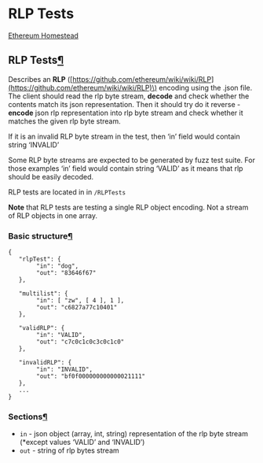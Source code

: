 # RLP Tests

 [Ethereum Homestead](https://ethdocs.org/en/latest/index.html)

## RLP Tests[¶]()

Describes an **RLP** \([https://github.com/ethereum/wiki/wiki/RLP](https://github.com/ethereum/wiki/wiki/RLP)\) encoding using the .json file. The client should read the rlp byte stream, **decode** and check whether the contents match its json representation. Then it should try do it reverse - **encode** json rlp representation into rlp byte stream and check whether it matches the given rlp byte stream.

If it is an invalid RLP byte stream in the test, then ‘in’ field would contain string ‘INVALID’

Some RLP byte streams are expected to be generated by fuzz test suite. For those examples ‘in’ field would contain string ‘VALID’ as it means that rlp should be easily decoded.

RLP tests are located in in `/RLPTests`

**Note** that RLP tests are testing a single RLP object encoding. Not a stream of RLP objects in one array.

### Basic structure[¶]()

```text
{
   "rlpTest": {
        "in": "dog",
        "out": "83646f67"
   },

   "multilist": {
        "in": [ "zw", [ 4 ], 1 ],
        "out": "c6827a77c10401"
   },

   "validRLP": {
        "in": "VALID",
        "out": "c7c0c1c0c3c0c1c0"
   },

   "invalidRLP": {
        "in": "INVALID",
        "out": "bf0f000000000000021111"
   },
   ...
}
```

### Sections[¶]()

* `in` - json object \(array, int, string\) representation of the rlp byte stream \(\*except values ‘VALID’ and ‘INVALID’\)
* `out` - string of rlp bytes stream

